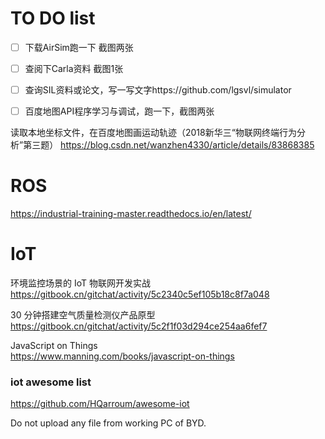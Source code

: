 # TO DO list
- [ ] 下载AirSim跑一下 截图两张
- [ ] 查阅下Carla资料 截图1张
- [ ] 查询SIL资料或论文，写一写文字https://github.com/lgsvl/simulator
- [ ] 百度地图API程序学习与调试，跑一下，截图两张




读取本地坐标文件，在百度地图画运动轨迹（2018新华三“物联网终端行为分析”第三题）
https://blog.csdn.net/wanzhen4330/article/details/83868385

# ROS
https://industrial-training-master.readthedocs.io/en/latest/

# IoT
环境监控场景的 IoT 物联网开发实战  
https://gitbook.cn/gitchat/activity/5c2340c5ef105b18c8f7a048  
  
30 分钟搭建空气质量检测仪产品原型  
https://gitbook.cn/gitchat/activity/5c2f1f03d294ce254aa6fef7

JavaScript on Things  
https://www.manning.com/books/javascript-on-things  

### iot awesome list
https://github.com/HQarroum/awesome-iot


Do not upload any file from working PC of BYD.
